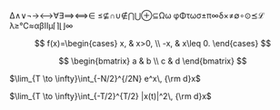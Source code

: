Δ∧∨¬→⟷∀∃⟹⟺∈
≤⊈∩∪∉⋂⋃⊕⊆Ωω
φΦτωσ±π∞δ×≠∅∘⊙⪯ℒ
λ≥℃≈αβⅡμ⌈⌉⌊⌋∞


$$
f(x)=\begin{cases}
    x, & x>0, \\
    -x, & x\leq 0.
\end{cases}
$$

$$
\begin{bmatrix}
    a & b \\
    c & d
\end{bmatrix}
$$

$\lim_{T \to \infty}\int_{-N/2}^{/2N} e^x\, {\rm d}x$

$\lim_{T \to \infty}\int_{-T/2}^{T/2} |x(t)|^2\, {\rm d}x$